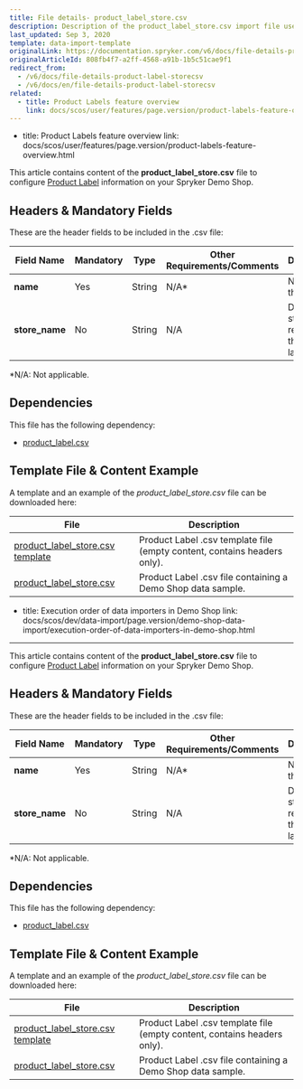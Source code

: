 ```yaml
---
title: File details- product_label_store.csv
description: Description of the product_label_store.csv import file used to import store relations of product labels.
last_updated: Sep 3, 2020
template: data-import-template
originalLink: https://documentation.spryker.com/v6/docs/file-details-product-label-storecsv
originalArticleId: 808fb4f7-a2ff-4568-a91b-1b5c51cae9f1
redirect_from:
  - /v6/docs/file-details-product-label-storecsv
  - /v6/docs/en/file-details-product-label-storecsv
related:
  - title: Product Labels feature overview
    link: docs/scos/user/features/page.version/product-labels-feature-overview.html
---
```

  - title: Product Labels feature overview
    link: docs/scos/user/features/page.version/product-labels-feature-overview.html

This article contains content of the **product_label_store.csv** file to configure [Product Label](/docs/scos/user/features/{{page.version}}/product-labels-feature-overview.html) information on your Spryker Demo Shop.

## Headers & Mandatory Fields 
These are the header fields to be included in the .csv file:

| Field Name | Mandatory | Type | Other Requirements/Comments | Description |
| --- | --- | --- | --- | --- |
| **name** | Yes | String |N/A* | Name of the label. |
| **store_name** | No | String |N/A | Defines the store realtion of the product label. |
*N/A: Not applicable.


## Dependencies

This file has the following dependency:
*    [product_label.csv](/docs/scos/dev/data-import/{{page.version}}/data-import-categories/merchandising-setup/product-merchandising/file-details-product-label.csv.html)

## Template File & Content Example
A template and an example of the *product_label_store.csv*  file can be downloaded here:

| File | Description |
| --- | --- |
| [product_label_store.csv template](https://spryker.s3.eu-central-1.amazonaws.com/docs/Developer+Guide/Back-End/Data+Manipulation/Data+Ingestion/Data+Import/Data+Import+Categories/Merchandising+Setup/Product+Merchandising/Template+product_label_store.csv) | Product Label .csv template file (empty content, contains headers only). |
| [product_label_store.csv](https://spryker.s3.eu-central-1.amazonaws.com/docs/Developer+Guide/Back-End/Data+Manipulation/Data+Ingestion/Data+Import/Data+Import+Categories/Merchandising+Setup/Product+Merchandising/product_label_store.csv) | Product Label .csv file containing a Demo Shop data sample. |
  - title: Execution order of data importers in Demo Shop
    link: docs/scos/dev/data-import/page.version/demo-shop-data-import/execution-order-of-data-importers-in-demo-shop.html
---

This article contains content of the **product_label_store.csv** file to configure [Product Label](/docs/scos/user/features/{{page.version}}/product-labels-feature-overview.html) information on your Spryker Demo Shop.

## Headers & Mandatory Fields 
These are the header fields to be included in the .csv file:

| Field Name | Mandatory | Type | Other Requirements/Comments | Description |
| --- | --- | --- | --- | --- |
| **name** | Yes | String |N/A* | Name of the label. |
| **store_name** | No | String |N/A | Defines the store realtion of the product label. |
*N/A: Not applicable.


## Dependencies

This file has the following dependency:
*    [product_label.csv](/docs/scos/dev/data-import/{{page.version}}/data-import-categories/merchandising-setup/product-merchandising/file-details-product-label.csv.html)

## Template File & Content Example
A template and an example of the *product_label_store.csv*  file can be downloaded here:

| File | Description |
| --- | --- |
| [product_label_store.csv template](https://spryker.s3.eu-central-1.amazonaws.com/docs/Developer+Guide/Back-End/Data+Manipulation/Data+Ingestion/Data+Import/Data+Import+Categories/Merchandising+Setup/Product+Merchandising/Template+product_label_store.csv) | Product Label .csv template file (empty content, contains headers only). |
| [product_label_store.csv](https://spryker.s3.eu-central-1.amazonaws.com/docs/Developer+Guide/Back-End/Data+Manipulation/Data+Ingestion/Data+Import/Data+Import+Categories/Merchandising+Setup/Product+Merchandising/product_label_store.csv) | Product Label .csv file containing a Demo Shop data sample. |
